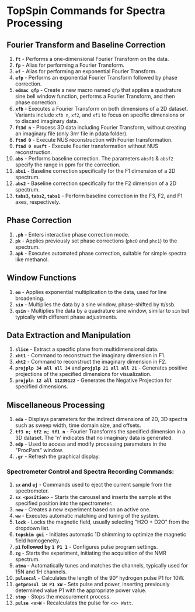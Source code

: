 # TopSpin Commands for Spectra Processing

## Fourier Transform and Baseline Correction
1. **`ft`** - Performs a one-dimensional Fourier Transform on the data.
2. **`fp`** - Alias for performing a Fourier Transform.
3. **`ef`** - Alias for performing an exponential Fourier Transform.
4. **`efp`** - Performs an exponential Fourier Transform followed by phase correction.
5. **`edmac qfp`** - Create a new macro named `qfp` that applies a quadrature sine bell window function, performs a Fourier Transform, and then phase correction.
6. **`xfb`** - Executes a Fourier Transform on both dimensions of a 2D dataset. Variants include `xfb n`, `xf2`, and `xf1` to focus on specific dimensions or to discard imaginary data.
7. **`ft3d n`** - Process 3D data including Fourier Transform, without creating an imaginary file (only 3rrr file in pdata folder).
8. **`ftnd 0`** - Execute NUS reconstruction with Fourier transformation.
9. **`ftnd 0 nusft`** - Execute Fourier transformation without NUS reconstruction.
10. **`abs`** - Performs baseline correction. The parameters `absf1` & `absf2` specify the range in ppm for the correction.
11. **`abs1`** - Baseline correction specifically for the F1 dimension of a 2D spectrum.
12. **`abs2`** - Baseline correction specifically for the F2 dimension of a 2D spectrum.
13. **`tabs3`, `tabs2`, `tabs1`** - Perform baseline correction in the F3, F2, and F1 axes, respectively.

## Phase Correction
1. **`.ph`** - Enters interactive phase correction mode.
2. **`pk`** - Applies previously set phase corrections (`phc0` and `phc1`) to the spectrum.
3. **`apk`** - Executes automated phase correction, suitable for simple spectra like methanol.

## Window Functions
1. **`em`** - Applies exponential multiplication to the data, used for line broadening.
2. **`sin`** - Multiplies the data by a sine window, phase-shifted by π/ssb.
3. **`qsin`** - Multiplies the data by a quadrature sine window, similar to `sin` but typically with different phase adjustments.

## Data Extraction and Manipulation
1. **`slice`** - Extract a specific plane from multidimensional data.
2. **`xht1`** - Command to reconstruct the imaginary dimension in F1.
3. **`xht2`** - Command to reconstruct the imaginary dimension in F2.
4. **`projplp 34 all all 34`** and **`projplp 21 all all 21`** - Generates positive projections of the specified dimensions for visualization.
5. **`projpln 12 all 11239122`** - Generates the Negative Projection for specified dimensions.

## Miscellaneous Processing
1. **`eda`** - Displays parameters for the indirect dimensions of 2D, 3D spectra such as sweep width, time domain size, and offsets.
2. **`tf3 n; tf2 n; tf1 n`** - Fourier Transforms the specified dimension in a 3D dataset. The 'n' indicates that no imaginary data is generated.
3. **`edp`** - Used to access and modify processing parameters in the "ProcPars" window.
4. **`.gr`** - Refresh the graphical display.

### Spectrometer Control and Spectra Recording Commands:
1. **`sx` and `ej`** - Commands used to eject the current sample from the spectrometer.
2. **`sx <position>`** - Starts the carousel and inserts the sample at the specified position into the spectrometer.
3. **`new`** - Creates a new experiment based on an active one.
4. **`ww`** - Executes automatic matching and tuning of the system.
5. **`lock`** - Locks the magnetic field, usually selecting "H2O + D2O" from the dropdown list.
6. **`topshim gui`** - Initiates automatic 1D shimming to optimize the magnetic field homogeneity.
7. **`p1` followed by `1 P1 1`** - Configures pulse program settings.
8. **`zg`** - Starts the experiment, initiating the acquisition of the NMR spectrum.
9. **`atma`** - Automatically tunes and matches the channels, typically used for 15N and 1H channels.
10. **`pulsecal`** - Calculates the length of the 90° hydrogen pulse P1 for 10W.
11. **`getprosol 1H P1 xW`** - Sets pulse and power, inserting previously determined value P1 with the appropriate power value.
12. **`stop`** - Stops the measurement process.
13. **`pulse <x>W`** - Recalculates the pulse for `<x> Watt`.

